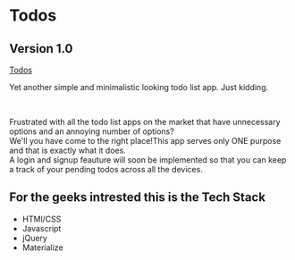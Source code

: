 # Todos
<h2>Version 1.0</h2>
<a href="https://todoswastaken.netlify.app">Todos</a>
<p>Yet another simple and minimalistic looking todo list app. Just kidding.</p><br>
<p>Frustrated with all the todo list apps on the market that have unnecessary options and an annoying number of options?<br>
We'll you have come to the right place!This app serves only ONE purpose and that is exactly what it does.<br>
A login and signup feauture will soon be implemented so that you can keep a track of your pending todos across all the devices.<br></p>
<h2>For the geeks intrested this is the Tech Stack</h2>
<ul>
   <li>HTMl/CSS</li>
   <li>Javascript</li>
   <li>jQuery</li>
   <li>Materialize</li>
<ul>
